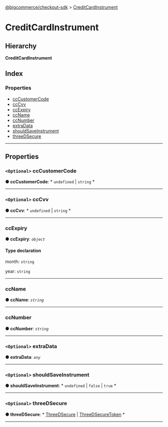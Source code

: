 [@bigcommerce/checkout-sdk](../README.md) > [CreditCardInstrument](../interfaces/creditcardinstrument.md)

# CreditCardInstrument

## Hierarchy

**CreditCardInstrument**

## Index

### Properties

* [ccCustomerCode](creditcardinstrument.md#cccustomercode)
* [ccCvv](creditcardinstrument.md#cccvv)
* [ccExpiry](creditcardinstrument.md#ccexpiry)
* [ccName](creditcardinstrument.md#ccname)
* [ccNumber](creditcardinstrument.md#ccnumber)
* [extraData](creditcardinstrument.md#extradata)
* [shouldSaveInstrument](creditcardinstrument.md#shouldsaveinstrument)
* [threeDSecure](creditcardinstrument.md#threedsecure)

---

## Properties

<a id="cccustomercode"></a>

### `<Optional>` ccCustomerCode

**● ccCustomerCode**: * `undefined` &#124; `string`
*

___
<a id="cccvv"></a>

### `<Optional>` ccCvv

**● ccCvv**: * `undefined` &#124; `string`
*

___
<a id="ccexpiry"></a>

###  ccExpiry

**● ccExpiry**: *`object`*

#### Type declaration

 month: `string`

 year: `string`

___
<a id="ccname"></a>

###  ccName

**● ccName**: *`string`*

___
<a id="ccnumber"></a>

###  ccNumber

**● ccNumber**: *`string`*

___
<a id="extradata"></a>

### `<Optional>` extraData

**● extraData**: *`any`*

___
<a id="shouldsaveinstrument"></a>

### `<Optional>` shouldSaveInstrument

**● shouldSaveInstrument**: * `undefined` &#124; `false` &#124; `true`
*

___
<a id="threedsecure"></a>

### `<Optional>` threeDSecure

**● threeDSecure**: * [ThreeDSecure](threedsecure.md) &#124; [ThreeDSecureToken](threedsecuretoken.md)
*

___

